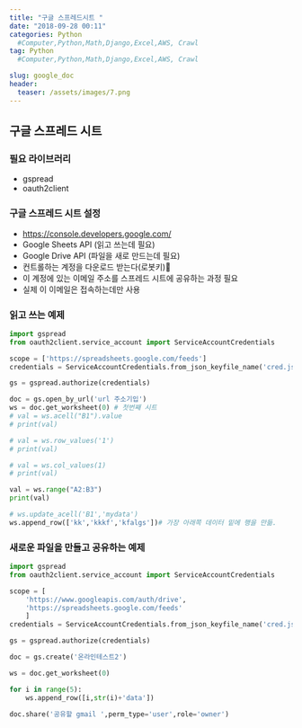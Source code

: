 ```yaml
---
title: "구글 스프레드시트 "
date: "2018-09-28 00:11"
categories: Python
  #Computer,Python,Math,Django,Excel,AWS, Crawl
tag: Python
  #Computer,Python,Math,Django,Excel,AWS, Crawl

slug: google_doc
header:
  teaser: /assets/images/7.png
---
```


## 구글 스프레드 시트 

### 필요 라이브러리
- gspread
- oauth2client

### 구글 스프레드 시트 설정
- https://console.developers.google.com/
- Google Sheets API (읽고 쓰는데 필요)
- Google Drive API (파일을 새로 만드는데 필요)
- 컨트롤하는 계정을 다운로드 받는다(로봇키)
- 이 계정에 있는 이메일 주소를 스프레드 시트에 공유하는 과정 필요
- 실제 이 이메일은 접속하는데만 사용

### 읽고 쓰는 예제
``` python
import gspread
from oauth2client.service_account import ServiceAccountCredentials

scope = ['https://spreadsheets.google.com/feeds']
credentials = ServiceAccountCredentials.from_json_keyfile_name('cred.json',scope)

gs = gspread.authorize(credentials)

doc = gs.open_by_url('url 주소기입')
ws = doc.get_worksheet(0) # 첫번째 시트
# val = ws.acell("B1").value
# print(val)

# val = ws.row_values('1')
# print(val)

# val = ws.col_values(1)
# print(val)

val = ws.range("A2:B3")
print(val)

# ws.update_acell('B1','mydata')
ws.append_row(['kk','kkkf','kfalgs'])# 가장 아래쪽 데이터 밑에 행을 만듦.
```

### 새로운 파일을 만들고 공유하는 예제
``` python
import gspread
from oauth2client.service_account import ServiceAccountCredentials

scope = [
    'https://www.googleapis.com/auth/drive',
    'https://spreadsheets.google.com/feeds'
    ]
credentials = ServiceAccountCredentials.from_json_keyfile_name('cred.json',scope)

gs = gspread.authorize(credentials)

doc = gs.create('온라인테스트2')

ws = doc.get_worksheet(0)

for i in range(5):
    ws.append_row([i,str(i)+'data'])

doc.share('공유할 gmail ',perm_type='user',role='owner')
```